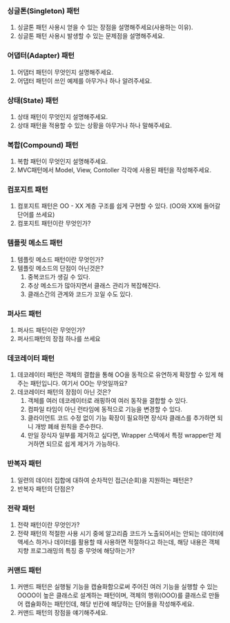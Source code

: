 ### 싱글톤(Singleton) 패턴

1. 싱글톤 패턴 사용시 얻을 수 있는 장점을 설명해주세요(사용하는 이유).
2. 싱글톤 패턴 사용시 발생할 수 있는 문제점을 설명해주세요.

### 어댑터(Adapter) 패턴

1. 어댑터 패턴이 무엇인지 설명해주세요.
2. 어댑터 패턴이 쓰인 예제를 아무거나 하나 알려주세요.

### 상태(State) 패턴

1. 상태 패턴이 무엇인지 설명해주세요.
2. 상태 패턴을 적용할 수 있는 상황을 아무거나 하나 말해주세요.

### 복합(Compound) 패턴

1. 복합 패턴이 무엇인지 설명해주세요.
2. MVC패턴에서 Model, View, Contoller 각각에 사용된 패턴을 작성해주세요.

### 컴포지트 패턴

1. 컴포지트 패턴은 OO - XX 계층 구조를 쉽게 구현할 수 있다. (OO와 XX에 들어갈 단어를 쓰세요)
2. 컴포지트 패턴이란 무엇인가? 

### 템플릿 메소드 패턴

1. 템플릿 메소드 패턴이란 무엇인가?
2. 템플릿 메소드의 단점이 아닌것은?
    1. 중복코드가 생길 수 있다.
    2. 추상 메소드가 많아지면서 클래스 관리가 복잡해진다.
    3. 클래스간의 관계와 코드가 꼬일 수도 있다.

### 퍼사드 패턴

1. 퍼사드 패턴이란 무엇인가?
2. 퍼사드패턴의 장점 하나를 쓰세요

### 데코레이터 패턴

1. 데코레이터 패턴은 객체의 결합을 통해 OO을 동적으로 유연하게 확장할 수 있게 해주는 패턴입니다. 여기서 OO는 무엇일까요?
2. 데코레이터 패턴의 장점이 아닌 것은?
    1. 객체를 여러 데코레이터로 래핑하여 여러 동작을 결합할 수 있다.
    2. 컴파일 타임이 아닌 런타임에 동적으로 기능을 변경할 수 있다.
    3. 클라이언트 코드 수정 없이 기능 확장이 필요하면 장식자 클래스를 추가하면 되니 개방 폐쇄 원칙을 준수한다.
    4. 만일 장식자 일부를 제거하고 싶다면, Wrapper 스택에서 특정 wrapper만 제거하면 되므로 쉽게 제거가 가능하다.

### 반복자 패턴

1. 일련의 데이터 집합에 대하여 순차적인 접근(순회)을 지원하는 패턴은?
2. 반복자 패턴의 단점은?

### 전략 패턴
1. 전략 패턴이란 무엇인가?
2. 전략 패턴의 적절한 사용 시기 중에 알고리즘 코드가 노출되어서는 안되는 데이터에 액세스 하거나 데이터를 활용할 때 사용하면 적절하다고 하는데, 해당 내용은 객체 지향 프로그래밍의 특징 중 무엇에 해당하는가?

### 커맨드 패턴
1. 커맨드 패턴은 실행될 기능을 캡슐화함으로써 주어진 여러 기능을 실행할 수 있는 OOOO이 높은 클래스로 설계하는 패턴이며, 객체의 행위(OOO)를 클래스로 만들어 캡슐화하는 패턴인데, 해당 빈칸에 해당하는 단어들을 작성해주세요.
2. 커맨드 패턴의 장점을 얘기해주세요.

